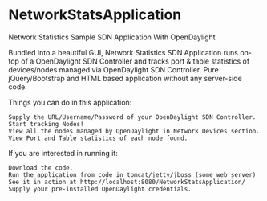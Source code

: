 NetworkStatsApplication
=======================

Network Statistics Sample SDN Application With OpenDaylight

Bundled into a beautiful GUI, Network Statistics SDN Application runs on-top of a OpenDaylight SDN Controller and tracks port & table statistics of devices/nodes managed via OpenDaylight SDN Controller. Pure jQuery/Bootstrap and HTML based application without any server-side code.

Things you can do in this application:

    Supply the URL/Username/Password of your OpenDaylight SDN Controller. Start tracking Nodes!
    View all the nodes managed by OpenDaylight in Network Devices section.
    View Port and Table statistics of each node found.

If you are interested in running it:

    Download the code.
    Run the application from code in tomcat/jetty/jboss (some web server)
    See it in action at http://localhost:8080/NetworkStatsApplication/
    Supply your pre-installed OpenDaylight credentials.

